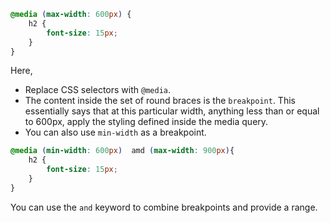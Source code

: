 ```css
@media (max-width: 600px) {
	h2 {
		font-size: 15px;
	}
}
```

Here,
- Replace CSS selectors with `@media`.
- The content inside the set of round braces is the `breakpoint`. This essentially says that at this particular width, anything less than or equal to 600px, apply the styling defined inside the media query.
- You can also use `min-width` as a breakpoint.

```css
@media (min-width: 600px)  amd (max-width: 900px){
	h2 {
		font-size: 15px;
	}
}
```

You can use the `and`  keyword to combine breakpoints and provide a range.
